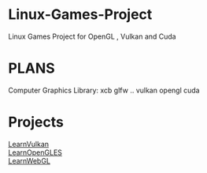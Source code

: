 # Linux-Games-Project
Linux Games Project for OpenGL , Vulkan and Cuda
# PLANS
Computer Graphics
Library: xcb glfw ..
    vulkan opengl cuda

# Projects
[LearnVulkan](https://github.com/engineer1109/LearnVulkan.git)  
[LearnOpenGLES](https://github.com/engineer1109/LearnOpenGLES.git)  
[LearnWebGL](https://github.com/engineer1109/LearnWebGL.git)  
